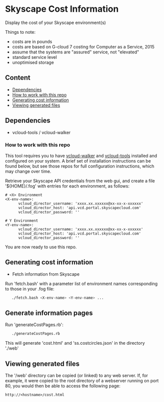 # Skyscape Cost Information

Display the cost of your Skyscape environment(s)

Things to note:
* costs are in pounds
* costs are based on G-cloud 7 costing for Computer as a Service, 2015
* assume that the systems are "assured" service, not "elevated"
* standard service level
* unoptimised storage

## Content

* [Dependencies](#dependencies)
* [How to work with this repo](#howto)
* [Generating cost information](#generate)
* [Viewing generated files](#view)

## <a name="dependencies">Dependencies</a>
 * vcloud-tools / vcloud-walker

### <a name="howto">How to work with this repo</a>
This tool requires you to have <a href="https://github.com/gds-operations/vcloud-walker">vcloud-walker</a> and <a href="https://github.com/gds-operations/vcloud-tools">vcloud-tools</a> installed and configured on your system.  A brief set of installation instructions can be found below, but see those repos for full configuration instructions, which may change over time.

Retrieve your Skyscape API credentials from the web gui, and create a file '${HOME}/.fog' with entries for each environment, as follows:

```
# <X> Environment
<X-env-name>:
      vcloud_director_username: 'xxxx.xx.xxxxxx@xx-xx-x-xxxxxx'
      vcloud_director_host: 'api.vcd.portal.skyscapecloud.com'
      vcloud_director_password: ''

# Y Environment
<Y-env-name>:
      vcloud_director_username: 'xxxx.xx.xxxxxx@xx-xx-x-xxxxxx'
      vcloud_director_host: 'api.vcd.portal.skyscapecloud.com'
      vcloud_director_password: ''
```

You are now ready to use this repo.

## <a name="generate">Generating cost information</a>

* Fetch information from Skyscape

Run 'fetch.bash' with a parameter list of environment names corresponding to those in your .fog file:
```bash
   ./fetch.bash <X-env-name> <Y-env-name> ...
```

## <a name="generate">Generate information pages</a>

Run 'generateCostPages.rb':
```bash
   ./generateCostPages.rb
```

This will generate 'cost.html' and 'ss.costcircles.json' in the directory './web'


## <a name="view">Viewing generated files</a>

The '/web' directory can be copied (or linked) to any web server.  If, for example, it were copied to the root directory of a webserver running on port 80, you would then be able to access the following page:
```
http://<hostname>/cost.html
```



